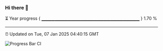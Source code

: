 ### Hi there 👋

⏳ Year progress { ▁▁▁▁▁▁▁▁▁▁▁▁▁▁▁▁▁▁▁▁▁▁▁▁▁▁▁▁▁▁ } 1.70 %

---

⏰ Updated on Tue, 07 Jan 2025 04:40:15 GMT

![Progress Bar CI](https://github.com/IshwaranRudhara/GIT-ACTION/workflows/Progress%20Bar%20CI/badge.svg)
